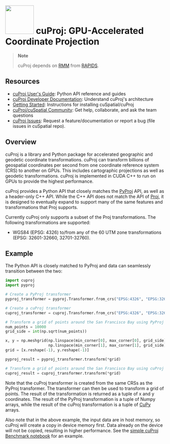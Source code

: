# <div align="left"><img src="https://rapids.ai/assets/images/rapids_logo.png" width="90px"/>&nbsp;cuProj: GPU-Accelerated Coordinate Projection</div>

> **Note**
>
> cuProj depends on [RMM](https://github.com/rapidsai/rmm) from [RAPIDS](https://rapids.ai/).

## Resources

- [cuProj User's Guide](https://docs.rapids.ai/api/cuproj/stable/user_guide/cuproj_api_examples.html):
  Python API reference and guides
- [cuProj Developer Documentation](https://docs.rapids.ai/api/cuproj/stable/developer_guide/index.html):
  Understand cuProj's architecture
- [Getting Started](https://docs.rapids.ai/install):
  Instructions for installing cuSpatial/cuProj
- [cuProj/cuSpatial Community](https://github.com/rapidsai/cuspatial/discussions):
  Get help, collaborate, and ask the team questions
- [cuProj Issues](https://github.com/rapidsai/cuspatial/issues/new/choose):
  Request a feature/documentation or report a bug (file issues in cuSpatial repo).

## Overview

cuProj is a library and Python package for accelerated geographic and geodetic coordinate
transformations. cuProj can transform billions of geospatial coordinates per second from one
coordinate reference system (CRS) to another on GPUs. This includes cartographic projections as well
as geodetic transformations. cuProj is implemented in CUDA C++ to run on GPUs to provide the highest
performance.

cuProj provides a Python API that closely matches the
[PyProj](https://pyproj4.github.io/pyproj/stable/) API, as well as a header-only C++ API. While the
C++ API does not match the API of [Proj](https://proj.org/), it is designed to eventually expand to
support many of the same features and transformations that Proj supports.

Currently cuProj only supports a subset of the Proj transformations. The following transformations
are supported:

- WGS84 (EPSG: 4326) to/from any of the 60 UTM zone transformations (EPSG: 32601-32660, 32701-32760).

## Example

The Python API is closely matched to PyProj and data can seamlessly transition between the two:

```python
import cuproj
import pyproj

# Create a PyProj transformer
pyproj_transformer = pyproj.Transformer.from_crs("EPSG:4326", "EPSG:32613")

# Create a cuProj transformer
cuproj_transformer = cuproj.Transformer.from_crs("EPSG:4326", "EPSG:32613")

# Transform a grid of points around the San Francisco Bay using PyProj
num_points = 10000
grid_side = int(np.sqrt(num_points))

x, y = np.meshgrid(np.linspace(min_corner[0], max_corner[0], grid_side),
                   np.linspace(min_corner[1], max_corner[1], grid_side))
grid = [x.reshape(-1), y.reshape(-1)]

pyproj_result = pyproj_transformer.transform(*grid)

# Transform a grid of points around the San Francisco Bay using cuProj
cuproj_result = cuproj_transformer.transform(*grid)
```

Note that the cuProj transformer is created from the same CRSs as the PyProj transformer. The
transformer can then be used to transform a grid of points. The result of the transformation is
returned as a tuple of x and y coordinates. The result of the PyProj transformation is a tuple of
Numpy arrays, while the result of the cuProj transformation is a tuple of
[CuPy](https://cupy.dev/) arrays.

Also note that in the above example, the input data are in host memory, so cuProj will create a
copy in device memory first. Data already on the device will not be copied, resulting in higher
performance. See the
[simple cuProj Benchmark notebook](../../notebooks/simple_cuproj_benchmark.ipynb) for an example.
